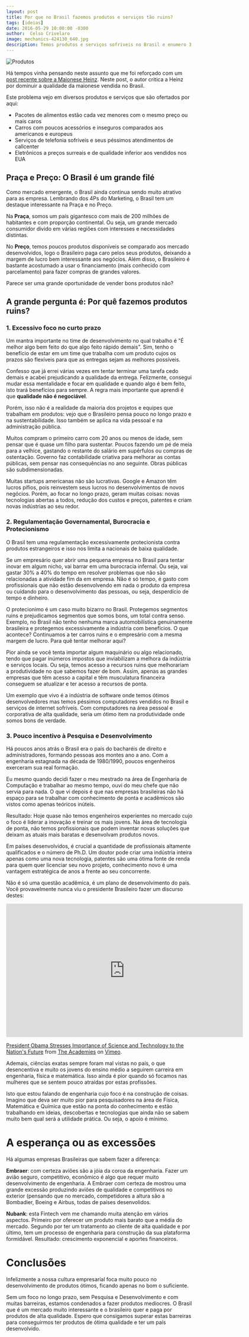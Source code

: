 ```yaml
---
layout: post
title: Por que no Brasil fazemos produtos e serviços tão ruins?
tags: [ideias]
date: 2016-05-29 10:00:00 -0300
author:  Celso Crivelaro
image: mechanics-424130_640.jpg
description: Temos produtos e serviços sofríveis no Brasil e enumero 3 motivos que nos levam a ter produtos piores que oferecidos no exterior.
---
```


![Produtos](/images/mechanics-424130_640.jpg)

Há tempos vinha pensando neste assunto que me foi reforçado com um [post recente sobre a Maionese Heinz](https://naogostoufazoseu.com/2016/04/22/brasil-o-pais-do-bom-o-suficiente/). Neste post, o autor critica a Heinz por dominuir a qualidade da maionese vendida no Brasil.

Este problema vejo em diversos produtos e serviços que são ofertados por aqui:

* Pacotes de alimentos estão cada vez menores com o mesmo preço ou mais caros
* Carros com poucos acessórios e inseguros comparados aos americanos e europeus
* Serviços de telefonia sofríveis e seus péssimos atendimentos de callcenter
* Eletrônicos a preços surreais e de qualidade inferior aos vendidos nos EUA

## Praça e Preço: O Brasil é um grande filé

Como mercado emergente, o Brasil ainda continua sendo muito atrativo para as empresa. Lembrando dos 4Ps do Marketing, o Brasil tem um destaque interessante na Praça e no Preço.

Na **Praça**, somos um país gigantesco com mais de 200 milhões de habitantes e com proporção continental. Ou seja, um grande mercado consumidor divido em várias regiões com interesses e necessidades distintas.

No **Preço**, temos poucos produtos disponíveis se comparado aos mercado desenvolvidos, logo o Brasileiro paga caro pelos seus produtos, deixando a margem de lucro bem interessante aos negócios. Além disso, o Brasileiro é bastante acostumado a usar o financiamento (mais conhecido com parcelamento) para fazer compras de grandes valores.

Parece ser uma grande oportunidade de vender bons produtos não?

## A grande pergunta é: Por quê fazemos produtos ruins? 

### 1. Excessivo foco no curto prazo

Um mantra importante no time de desenvolvimento no qual trabalho é "É melhor algo bem feito do que algo feito rápido demais". Sim, tenho o benefício de estar em um time que trabalha com um produto cujos os prazos são flexíveis para que as entregas sejam as melhores possíveis.

Confesso que já errei várias vezes em tentar terminar uma tarefa cedo demais e acabei prejudicando a qualidade da entrega. Felizmente, consegui mudar essa mentalidade e focar em qualidade e quando algo é bem feito, isto trará benefícios para sempre. A regra mais importante que aprendi é que **qualidade não é negociável**.

Porém, isso não é a realidade da maioria dos projetos e equipes que trabalham em produtos: vejo que o Brasileiro pensa pouco no longo prazo e na sustentabilidade. Isso também se aplica na vida pessoal e na administração pública.

Muitos compram o primeiro carro com 20 anos ou menos de idade, sem pensar que é quase um filho para sustentar. Poucos fazendo um pé de meia para a velhice, gastando o restante do salário em supérfulos ou compras de ostentação.
Governo faz contabilidade criativa para melhorar as contas públicas, sem pensar nas consequências no ano seguinte. Obras públicas são subdimensionadas.

Muitas startups americanas não são lucrativas. Google e Amazon têm lucros pífios, pois reinvestem seus lucros no desenvolvimentos de novos negócios. Porém, ao focar no longo prazo, geram muitas coisas: novas tecnologias abertas a todos, redução dos custos e preços, patentes e criam novas indústrias ao seu redor.

### 2. Regulamentação Governamental, Burocracia e Protecionismo

O Brasil tem uma regulamentação excessivamente protecionista contra produtos estrangeiros e isso nos limita a nacionais de baixa qualidade.

Se um empresário quer abrir uma pequena empresa no Brasil para tentar inovar em algum nicho, vai barrar em uma burocracia infernal. Ou seja, vai gastar 30% a 40% do tempo em resolver problemas que não são relacionadas a atividade fim da em empresa. Não é só tempo, é gasto com profissionais que não estão desenvolvendo em nada o produto da empresa ou cuidando para o desenvolvimento das pessoas, ou seja, desperdício de tempo e dinheiro.

O protecionimo é um caso muito bizarro no Brasil. Protegemos segmentos ruins e prejudicamos segmentos que somos bons, um total contra senso. Exemplo, no Brasil não tenho nenhuma marca automobilística genuinamente brasileira e protegemos excessivamente a indústria com benefícios. O que acontece? Continuamos a ter carros ruins e o empresário com a mesma margem de lucro. Para quê tentar melhorar aqui? 

Pior ainda se você tenta importar algum maquinário ou algo relacionado, tendo que pagar inúmeros impostos que inviabilizam a melhora da indústria e serviços locais. Ou seja, temos acesso a recursos ruins que melhorariam a produtividade no que sabemos fazer de bom. Assim, apenas as grandes empresas que têm acesso a capital e têm musculatura financeira conseguem se atualizar e ter acesso a recursos de ponta.

Um exemplo que vivo é a indústria de software onde temos ótimos desenvolvedores mas temos péssimos computadores vendidos no Brasil e serviços de internet sofríveis. Com computadores na área pessoal e corporativa de alta qualidade, seria um ótimo item na produtividade onde somos bons de verdade.

### 3. Pouco incentivo à Pesquisa e Desenvolvimento

Há poucos anos atrás o Brasil era o país do bacharéis de direito e administradores, formando pessoas aos montes ano a ano. Com a engenharia estagnada na década de 1980/1990, poucos engenheiros exerceram sua real formação.

Eu mesmo quando decidi fazer o meu mestrado na área de Engenharia de Computação e trabalhar ao mesmo tempo, ouvi do meu chefe que não servia para nada. O que vi depois é que nas empresas brasileiras não há espaço para se trabalhar com conhecimento de ponta e acadêmicos são vistos como apenas teóricos inúteis.

Resultado: Hoje quase não temos engenheiros experientes no mercado cujo o foco é liderar a inovação e treinar os mais jovens. Na área de tecnologia de ponta, não temos profissionais que podem inventar novas soluções que deixam as atuais mais baratas e desenvolvam produtos novos.

Em países desenvolvidos, é crucial a quantidade de profissionais altamente qualificados e o número de Ph.D. Um doutor pode criar uma indústria inteira apenas como uma nova tecnologia, patentes são uma ótima fonte de renda para quem quer licenciar seu novo projeto, conhecimento novo é uma vantagem estratégica de anos a frente ao seu concorrente.

Não é só uma questão acadêmica, é um plano de desenvolvimento do país. Você provavelmente nunca viu o presidente Brasileiro fazer um discurso destes:

<iframe src="https://player.vimeo.com/video/65081399" width="640" height="360" frameborder="0" webkitallowfullscreen mozallowfullscreen allowfullscreen></iframe>
<p><a href="https://vimeo.com/65081399">President Obama Stresses Importance of Science and Technology to the Nation&#039;s Future</a> from <a href="https://vimeo.com/academies">The Academies</a> on <a href="https://vimeo.com">Vimeo</a>.</p>

Ademais, ciências exatas sempre foram mal vistas no país, o que desencentiva e muito os jovens do ensino médio a seguirem carreira em engenharia, física e matemática. Isso ainda é pior quando só focamos nas mulheres que se sentem pouco atraídas por estas profissões.

Isto que estou falando de engenharia cujo foco é na construção de coisas. Imagino que deva ser muito pior para pesquisadores na área de Física, Matemática e Química que estão na ponta do conhecimento e estão trabalhando em ideias, descobertas e tecnologias que ainda não se sabem muito bem qual será a utilidade prática. Ou seja, o apoio é mínimo.

# A esperança ou as excessões 

Há algumas empresas Brasileiras que sabem fazer a diferença:

**Embraer**: com certeza aviões são a jóia da coroa da engenharia. Fazer um avião seguro, competitivo, econômico é algo que requer muito desenvolvimento de engenharia. A Embraer com certeza de mostrou uma grande excessão produzindo aviões de qualidade e competitivos no exterior (pensando que no mercado, competidores a altura são a Bombadier, Boeing e Airbus, todas de países desenvolidos.

**Nubank**: esta Fintech vem me chamando muita atenção em vários aspectos. Primeiro por oferecer um produto mais barato que a média do mercado. Segundo por ter um tratamento ao cliente de alta qualidade e por último, tem um processo de engenharia para construção da sua plataforma formidável. Resultado: crescimento exponencial e aportes financeiros.

# Conclusões

Infelizmente a nossa cultura empresarial foca muito pouco no desenvolvimento de produtos ótimos, ficando apenas no bom o suficiente. 

Sem um foco no longo prazo, sem Pesquisa e Desenvolvimento e com muitas barreiras, estamos condenados a fazer produtos medíocres. O Brasil que é um mercado muito interessante e o brasileiro quer e paga por produtos de alta qualidade. Espero que consigamos superar estas barreiras para conseguirmos ter produtos de ótima qualidade e ter um país desenvolvido.

